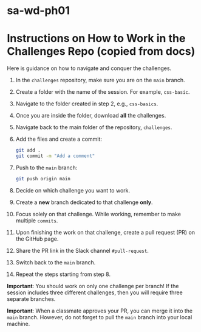 # sa-wd-ph01
# Instructions on How to Work in the Challenges Repo (copied from docs)

Here is guidance on how to navigate and conquer the challenges.

1. In the `challenges` repository, make sure you are on the `main` branch.
2. Create a folder with the name of the session. For example, `css-basic`.
3. Navigate to the folder created in step 2, e.g., `css-basics`.
4. Once you are inside the folder, download **all** the challenges.
5. Navigate back to the main folder of the repository, `challenges`.
6. Add the files and create a commit:

    ```bash
    git add .
    git commit -m "Add a comment"
    ```

7. Push to the `main` branch:

    ```bash
    git push origin main
    ```

8. Decide on which challenge you want to work.
9. Create a **new** branch dedicated to that challenge **only**.
10. Focus solely on that challenge. While working, remember to make multiple `commits`.
11. Upon finishing the work on that challenge, create a pull request (PR) on the GitHub page.
12. Share the PR link in the Slack channel `#pull-request`.
13. Switch back to the `main` branch.
14. Repeat the steps starting from step 8.

**Important**: You should work on only one challenge per branch! If the session includes three different challenges, then you will require three separate branches.

**Important**: When a classmate approves your PR, you can merge it into the `main` branch. However, do not forget to pull the `main` branch into your local machine.